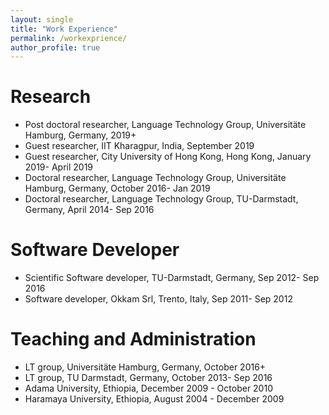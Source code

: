 ```yaml
---
layout: single
title: "Work Experience"
permalink: /workexprience/
author_profile: true
---
```



<h1 class="bodytext"><b>Research<a id="Software"></a></b></h1>
<ul></ul>
<ul>
<li>Post doctoral researcher, Language Technology Group, Universitäte  Hamburg, Germany, 2019+</li>
<li>Guest researcher, IIT Kharagpur, India, September 2019</li>
<li>Guest researcher, City University of Hong Kong, Hong Kong, January 2019- April 2019</li>
<li>Doctoral researcher, Language Technology Group, Universitäte  Hamburg, Germany, October 2016- Jan 2019 </li>
<li>Doctoral researcher, Language Technology Group, TU-Darmstadt, Germany, April 2014- Sep 2016 </li>
</ul>
<h1 class="bodytext"><b>Software Developer<a id="Software"></a></b></h1>
<ul></ul>
<ul>
<li>Scientific Software developer, TU-Darmstadt, Germany, Sep 2012- Sep 2016 </li>
<li>Software developer, Okkam Srl, Trento, Italy, Sep 2011- Sep 2012 </li>
</ul>
<h1 class="bodytext"><b>Teaching and Administration<a id="Software"></a></b></h1>
<ul></ul>
<ul>
<li> LT group, Universitäte  Hamburg, Germany, October 2016+ </li>
<li>LT group, TU Darmstadt, Germany, October 2013- Sep 2016 </li>
<li>Adama University, Ethiopia, December 2009 - October 2010 </li>
<li>Haramaya University, Ethiopia, August 2004 - December 2009 </li>
</ul>
